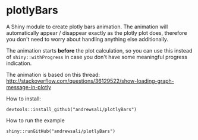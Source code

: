 # plotlyBars

A Shiny module to create plotly bars animation. The animation will automatically appear / disappear exactly as the plotly plot does,
therefore you don't need to worry about handling anything else additionally.

The animation starts __before__ the plot calculation, so you can use this instead of `shiny::withProgress` in case you don't 
have some meaningful progress indication.

The animation is based on this thread: http://stackoverflow.com/questions/36129522/show-loading-graph-message-in-plotly

How to install: 

`
devtools::install_github("andrewsali/plotlyBars")
`

How to run the example

`
shiny::runGitHub("andrewsali/plotlyBars")
`

